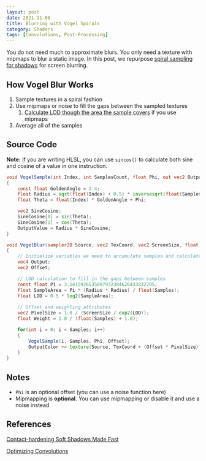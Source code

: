```yaml
---
layout: post
date: 2021-11-08
title: Blurring with Vogel Spirals
category: Shaders
tags: [Convolutions, Post-Processing]
---
```


You do not need much to approximate blurs. You only need a texture with mipmaps to blur a static image. In this post, we repurpose [spiral sampling for shadows](http://maxest.gct-game.net/content/chss.pdf) for screen blurring.

## How Vogel Blur Works

1. Sample textures in a spiral fashion
2. Use mipmaps or noise to fill the gaps between the sampled textures
    1. [Calculate LOD though the area the sample covers](https://john-chapman.github.io/2019/03/29/convolution.html) if you use mipmaps
3. Average all of the samples

## Source Code

**Note:** If you are writing HLSL, you can use `sincos()` to calculate both sine and cosine of a value in one instruction.

```glsl
void VogelSample(int Index, int SamplesCount, float Phi, out vec2 OutputValue)
{
    const float GoldenAngle = 2.4;
    float Radius = sqrt(float(Index) + 0.5) * inversesqrt(float(SamplesCount));
    float Theta = float(Index) * GoldenAngle + Phi;

    vec2 SineCosine;
    SineCosine[0] = sin(Theta);
    SineCosine[1] = cos(Theta);
    OutputValue = Radius * SineCosine;
}

void VogelBlur(sampler2D Source, vec2 TexCoord, vec2 ScreenSize, float Radius, int Samples, float Phi, out vec4 OutputColor)
{
    // Initialize variables we need to accumulate samples and calculate offsets
    vec4 Output;
    vec2 Offset;

    // LOD calculation to fill in the gaps between samples
    const float Pi = 3.1415926535897932384626433832795;
    float SampleArea = Pi * (Radius * Radius) / float(Samples);
    float LOD = 0.5 * log2(SampleArea);
    
    // Offset and weighting attributes
    vec2 PixelSize = 1.0 / (ScreenSize / exp2(LOD));
    float Weight = 1.0 / (float(Samples) + 1.0);

    for(int i = 0; i < Samples; i++)
    {
        VogelSample(i, Samples, Phi, Offset);
        OutputColor += texture(Source, TexCoord + (Offset * PixelSize), LOD) * Weight;
    }
}

```

## Notes

+ `Phi` is an optional offset (you can use a noise function here)
+ Mipmapping is **optional**. You can use mipmapping or disable it and use a noise instead

## References

[Contact-hardening Soft Shadows Made Fast](http://maxest.gct-game.net/content/chss.pdf)

[Optimizing Convolutions](https://john-chapman.github.io/2019/03/29/convolution.html)
